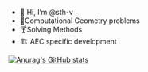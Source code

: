 - 👋 Hi, I’m @sth-v
- 🥃Computational Geometry problems
- 🍸Solving Methods
- 🏗 AEC specific development

[![Anurag's GitHub stats](https://github-readme-stats.vercel.app/api?username=sth-v)](https://github.com/anuraghazra/github-readme-stats)

<!---
sth-v/sth-v is a ✨ special ✨ repository because its `README.md` (this file) appears on your GitHub profile.
You can click the Preview link to take a look at your changes.
--->
